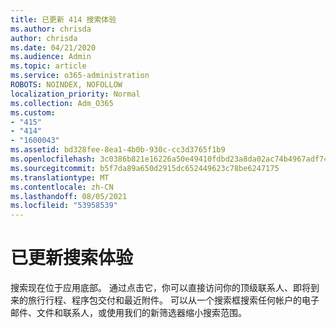 ```yaml
---
title: 已更新 414 搜索体验
ms.author: chrisda
author: chrisda
ms.date: 04/21/2020
ms.audience: Admin
ms.topic: article
ms.service: o365-administration
ROBOTS: NOINDEX, NOFOLLOW
localization_priority: Normal
ms.collection: Adm_O365
ms.custom:
- "415"
- "414"
- "1600043"
ms.assetid: bd328fee-8ea1-4b0b-930c-cc3d3765f1b9
ms.openlocfilehash: 3c0386b821e16226a50e49410fdbd23a8da02ac74b4967adf7409f93c49d8068
ms.sourcegitcommit: b5f7da89a650d2915dc652449623c78be6247175
ms.translationtype: MT
ms.contentlocale: zh-CN
ms.lasthandoff: 08/05/2021
ms.locfileid: "53958539"
---
```

# <a name="search-experience-updated"></a>已更新搜索体验

搜索现在位于应用底部。 通过点击它，你可以直接访问你的顶级联系人、即将到来的旅行行程、程序包交付和最近附件。 可以从一个搜索框搜索任何帐户的电子邮件、文件和联系人，或使用我们的新筛选器缩小搜索范围。
